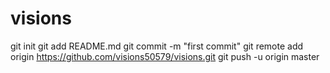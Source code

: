 # visions
git init
git add README.md
git commit -m "first commit"
git remote add origin https://github.com/visions50579/visions.git
git push -u origin master

